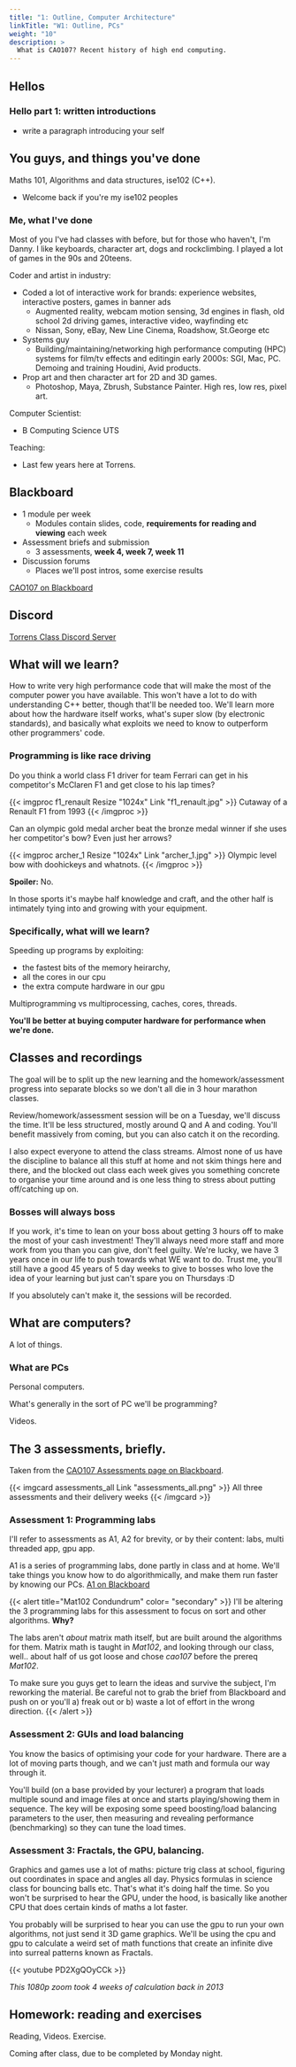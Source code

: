 ```yaml
---
title: "1: Outline, Computer Architecture"
linkTitle: "W1: Outline, PCs"
weight: "10"
description: >
  What is CAO107? Recent history of high end computing.
---
```


## Hellos

### Hello part 1: written introductions

- write a paragraph introducing your self

## You guys, and things you've done

Maths 101, Algorithms and data structures, ise102 (C++).
- Welcome back if you're my ise102 peoples

### Me, what I've done

Most of you I've had classes with before, but for those who haven't, I'm Danny. I like keyboards, character art, dogs and rockclimbing. I played a lot of games in the 90s and 20teens. 

Coder and artist in industry:
- Coded a lot of interactive work for brands: experience websites, interactive posters, games in banner ads
  - Augmented reality, webcam motion sensing, 3d engines in flash, old school 2d driving games, interactive video, wayfinding etc
  - Nissan, Sony, eBay, New Line Cinema, Roadshow, St.George etc
- Systems guy
  - Building/maintaining/networking high performance computing (HPC) systems for film/tv effects and editingin early 2000s: SGI, Mac, PC. Demoing and training Houdini, Avid products.
- Prop art and then character art for 2D and 3D games.
  - Photoshop, Maya, Zbrush, Substance Painter. High res, low res, pixel art.

Computer Scientist:
- B Computing Science UTS

Teaching:
  - Last few years here at Torrens.

## Blackboard

* 1 module per week
  - Modules contain slides, code, **requirements for reading and viewing** each week
* Assessment briefs and submission
  - 3 assessments, **week 4, week 7, week 11**
* Discussion forums
  - Places we'll post intros, some exercise results

<a class="btn btn-lg btn-primary mr-3 mb-4" href="https://laureate-au.blackboard.com/webapps/blackboard/content/listContentEditable.jsp?content_id=_9219104_1&course_id=_94382_1" target="_blank">CAO107 on Blackboard<i class="fas fa-arrow-alt-circle-right ml-2"></i></a>

## Discord

<a class="btn btn-lg btn-primary mr-3 mb-4" href="https://discord.gg/a87M8dr" target="_blank">Torrens Class Discord Server<i class="fas fa-arrow-alt-circle-right ml-2"></i></a>

## What will we learn?
How to write very high performance code that will make the most of the computer power you have available.  This won't have a lot to do with understanding C++ better, though that'll be needed too. We'll learn more about how the hardware itself works, what's super slow (by electronic standards), and basically what exploits we need to know to outperform other programmers' code.

### Programming is like race driving

Do you think a world class F1 driver for team Ferrari can get in his competitor's McClaren F1 and get close to his lap times?

{{< imgproc f1_renault Resize "1024x" Link "f1_renault.jpg" >}}
Cutaway of a Renault F1 from 1993
{{< /imgproc >}}

Can an olympic gold medal archer beat the bronze medal winner if she uses her competitor's bow? Even just her arrows?

{{< imgproc archer_1 Resize "1024x" Link "archer_1.jpg" >}}
Olympic level bow with doohickeys and whatnots.
{{< /imgproc >}}

**Spoiler:** No.

In those sports it's maybe half knowledge and craft, and the other half is intimately tying into and growing with your equipment.



<!--
 
Programming is a game. 

Think of programming as a game. Writing code is like inputting keypresses, mouse movements, d-pad and analogue stick movements. The hardware you're running on, whether it's PS4 or iOS or an intel PC, is like the game engine. You can only get so far practising the game based on what it gives you: you have to research way the game's been implemented to get to top tier.

Any extra info you can get about what's under the hood can be used to give yourself an advantage. In Ultra SF4 it was knowing the frame data of each individual attack, the hitboxes and hurt boxes, the order the input buffer handled things when you pressed 3 buttons at once. In Overwatch, you want to know the damage per second once reload times are included, the headshot multipliers, how armour decreases damage from beam weapons (tip: heavily because they are a sequence of small hits) vs how armour impacts single or spread projectile weapons. Then there's the nitty gritty of what animations you can or can't cancel to land combos, what the real head hitbox sizes are vs the models etc.
-->
### Specifically, what will we learn?

Speeding up programs by exploiting:
* the fastest bits of the memory heirarchy, 
* all the cores in our cpu
* the extra compute hardware in our gpu

Multiprogramming vs multiprocessing, caches, cores, threads.

**You'll be better at buying computer hardware for performance when we're done.**

## Classes and recordings
The goal will be to split up the new learning and the homework/assessment progress into separate blocks so we don't all die in 3 hour marathon classes.

Review/homework/assessment session will be on a Tuesday, we'll discuss the time. It'll be less structured, mostly around Q and A and coding. You'll benefit massively from coming, but you can also catch it on the recording.

I also expect everyone to attend the class streams. Almost none of us have the discipline to balance all this stuff at home and not skim things here and there, and the blocked out class each week gives you something concrete to organise your time around and is one less thing to stress about putting off/catching up on.

### Bosses will always boss
If you work, it's time to lean on your boss about getting 3 hours off to make the most of your cash investment! They'll always need more staff and more work from you than you can give, don't feel guilty. We're lucky, we have 3 years once in our life to push towards what WE want to do. Trust me, you'll still have a good 45 years of 5 day weeks to give to bosses who love the idea of your learning but just can't spare you on Thursdays :D

If you absolutely can't make it, the sessions will be recorded.


## What are computers?

A lot of things.

### What are PCs

Personal computers.

What's generally in the sort of PC we'll be programming?

Videos.

## The 3 assessments, briefly.

Taken from the [CAO107 Assessments page on Blackboard](https://laureate-au.blackboard.com/webapps/blackboard/content/listContentEditable.jsp?content_id=_7966071_1&course_id=_76813_1&mode=reset).

{{< imgcard assessments_all Link "assessments_all.png" >}}
All three assessments and their delivery weeks
{{< /imgcard >}}  

### Assessment 1: Programming labs

I'll refer to assessments as A1, A2 for brevity, or by their content: labs, multi threaded app, gpu app. 

A1 is a series of programming labs, done partly in class and at home. We'll take things you know how to do algorithmically, and make them run faster by knowing our PCs.
<a class="btn btn-lg btn-primary mr-3 mb-4" href="https://laureate-au.blackboard.com/webapps/blackboard/content/listContentEditable.jsp?content_id=_7966097_1&course_id=_76813_1" target="_blank">A1 on Blackboard<i class="fas fa-arrow-alt-circle-right ml-2"></i></a>

{{< alert title="Mat102 Condundrum" color= "secondary" >}}
I'll be altering the 3 programming labs for this assessment to focus on sort and other algorithms. **Why?**

The labs aren't _about_ matrix math itself, but are built around the algorithms for them.
Matrix math is taught in _Mat102_, and looking through our class, well.. about half of us got loose and chose _cao107_ before the prereq _Mat102_. 

To make sure you guys get to learn the ideas and survive the subject, I'm reworking the material. Be careful not to grab the brief from Blackboard and push on or you'll a) freak out or b) waste a lot of effort in the wrong direction.
{{< /alert >}}

### Assessment 2: GUIs and load balancing

You know the basics of optimising your code for your hardware. There are a lot of moving parts though, and we can't just math and formula our way through it.

You'll build (on a base provided by your lecturer) a program that loads multiple sound and image files at once and starts playing/showing them in sequence. The key will be exposing some speed boosting/load balancing parameters to the user, then measuring and revealing performance (benchmarking) so they can tune the load times.

### Assessment 3: Fractals, the GPU, balancing.

Graphics and games use a lot of maths: picture trig class at school, figuring out coordinates in space and angles all day. Physics formulas in science class for bouncing balls etc. That's what it's doing half the time. So you won't be surprised to hear the GPU, under the hood, is basically like another CPU that does certain kinds of maths a lot faster. 

You probably will be surprised to hear you can use the gpu to run your own algorithms, not just send it 3D game graphics. We'll be using the cpu and gpu to calculate a weird set of math functions that create an infinite dive into surreal patterns known as Fractals.

{{< youtube PD2XgQOyCCk >}}

_This 1080p zoom took 4 weeks of calculation back in 2013_


## Homework: reading and exercises

Reading, Videos. Exercise.

Coming after class, due to be completed by Monday night.

<!-- ## Mathjax test of Matrices

Can I haz matrix?
Row, row, row your matrix.
$$ \begin{bmatrix} 
    2  & 8  & 5  \\\\ 
    11 & 1  & 56 \\\\
    34 & 1  & 14 
    \end{bmatrix} $$

-->
